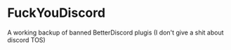 # FuckYouDiscord
A working backup of banned BetterDiscord plugis (I don't give a shit about discord TOS)
